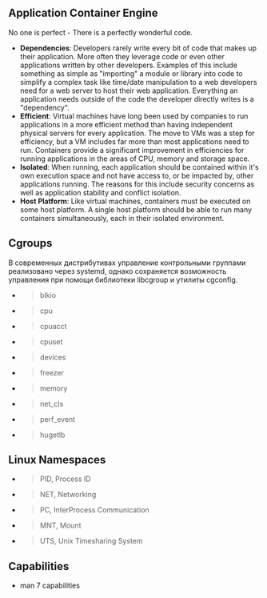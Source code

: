 

## Application Container Engine

No one is perfect - There is a perfectly wonderful code.


  * __Dependencies__: Developers rarely write every bit of code that makes up their application. More often they leverage code or even other applications written by other developers. Examples of this include something as simple as "importing" a module or library into code to simplify a complex task like time/date manipulation to a web developers need for a web server to host their web application. Everything an application needs outside of the code the developer directly writes is a "dependency".
  * __Efficient__: Virtual machines have long been used by companies to run applications in a more efficient method than having independent physical servers for every application. The move to VMs was a step for efficiency, but a VM includes far more than most applications need to run. Containers provide a significant improvement in efficiencies for running applications in the areas of CPU, memory and storage space.
  * __Isolated__: When running, each application should be contained within it's own execution space and not have access to, or be impacted by, other applications running. The reasons for this include security concerns as well as application stability and conflict isolation.
  * __Host Platform__: Like virtual machines, containers must be executed on some host platform. A single host platform should be able to run many containers simultaneously, each in their isolated environment.


## Cgroups
В современных дистрибутивах управление контрольными группами реализовано через systemd, однако сохраняется возможность управления при помощи библиотеки libcgroup и утилиты cgconfig.

  * > blkio
  * > cpu
  * > cpuacct
  * > cpuset
  * > devices
  * > freezer
  * > memory
  * > net_cls
  * > perf_event
  * > hugetlb

## Linux Namespaces

  * > PID, Process ID
  * > NET, Networking
  * > PC, InterProcess Communication
  * > MNT, Mount
  * > UTS, Unix Timesharing System

## Capabilities

  * man 7 capabilities

